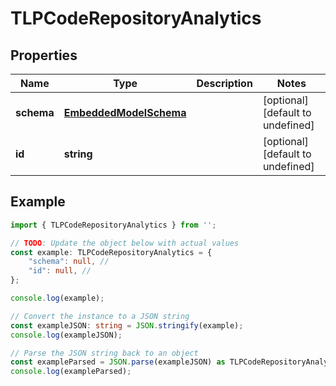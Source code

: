 
# TLPCodeRepositoryAnalytics


## Properties

Name | Type | Description | Notes
------------ | ------------- | ------------- | -------------
**schema** | [**EmbeddedModelSchema**](EmbeddedModelSchema) |  | [optional] [default to undefined]
**id** | **string** |  | [optional] [default to undefined]

## Example

```typescript
import { TLPCodeRepositoryAnalytics } from '';

// TODO: Update the object below with actual values
const example: TLPCodeRepositoryAnalytics = {
    "schema": null, // 
    "id": null, // 
};

console.log(example);

// Convert the instance to a JSON string
const exampleJSON: string = JSON.stringify(example);
console.log(exampleJSON);

// Parse the JSON string back to an object
const exampleParsed = JSON.parse(exampleJSON) as TLPCodeRepositoryAnalytics;
console.log(exampleParsed);
```





